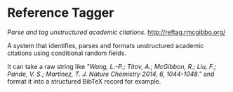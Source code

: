 Reference Tagger
================
*Parse and tag unstructured academic citations.* http://reftag.rmcgibbo.org/

A system that identifies, parses and formats unstructured academic citations
using conditional random fields.

It can take a raw string like _"Wang, L.-P.; Titov, A.; McGibbon, R.; Liu, F.;
Pande, V. S.; Martinez, T. J. Nature Chemistry 2014, 6, 1044-1048."_ and
format it into a structured BibTeX record for example.
